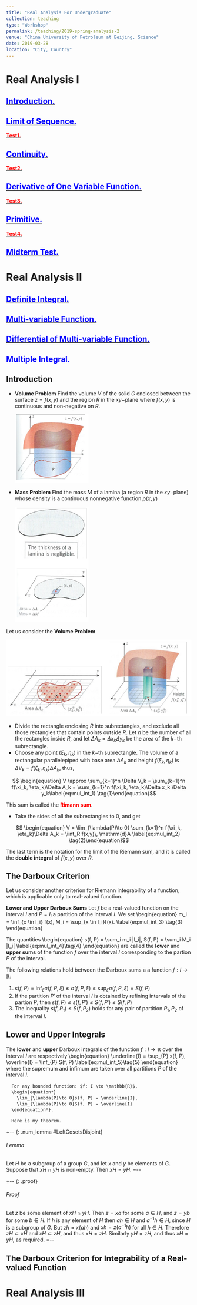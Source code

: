 ```yaml
---
title: "Real Analysis For Undergraduate"
collection: teaching
type: "Workshop"
permalink: /teaching/2019-spring-analysis-2
venue: "China University of Petroleum at Beijing, Science"
date: 2019-03-28
location: "City, Country"
---
```


Real Analysis I
======
## [<span style="color:blue">**Introduction.**</span>](http://wuguoning.github.io/files/introduction.pdf)
## [<span style="color:blue">**Limit of Sequence.**</span>](http://wuguoning.github.io/files/limits.pdf)
[<span style="color:red">**Test1.**</span>](http://wuguoning.github.io/files/test1.pdf)
## [<span style="color:blue">**Continuity.**</span>](http://wuguoning.github.io/files/continuity.pdf)
[<span style="color:red">**Test2.**</span>](http://wuguoning.github.io/files/test2.pdf)
## [<span style="color:blue">**Derivative of One Variable Function.**</span>](http://wuguoning.github.io/files/derivative.pdf)
[<span style="color:red">**Test3.**</span>](http://wuguoning.github.io/files/test3.pdf)
## [<span style="color:blue">**Primitive.**</span>](http://wuguoning.github.io/files/primitive.pdf)
[<span style="color:red">**Test4.**</span>](http://wuguoning.github.io/files/test4.pdf)
## [<span style="color:blue">**Midterm Test.**</span>](http://wuguoning.github.io/files/midtermtest18-19-1.pdf)

Real Analysis II
======
## [<span style="color:blue">**Definite Integral.**</span>](http://wuguoning.github.io/files/integral.pdf)
## [<span style="color:blue">**Multi-variable Function.**</span>](http://wuguoning.github.io/files/mul_var_fun.pdf)
## [<span style="color:blue">**Differential of Multi-variable Function.**</span>](http://wuguoning.github.io/files/diff_multi_var.pdf)
## <span style="color:blue">**Multiple Integral.**</span>

Introduction 
------------
* **Volume Problem** Find the volume $V$ of the solid $G$ enclosed between the surface $z = f(x,y)$ and the region $R$ in the $xy-$plane where $f(x,y)$ is continuous and non-negative on $R$.

   <img src="/images/multi_int_vol1.png" alt="drawing" width = "200"/>
* **Mass Problem** Find the mass $M$ of a lamina (a region $R$ in the $xy-$plane) whose density is a continuous nonnegative function $\rho(x,y)$

    <img src="/images/mul_int_mass1.png" alt="drawing" width = "200"/>

Let us consider the **Volume Problem**

  <img src="/images/mul_int_vol2.png" alt="drawing" width = "600"/>

* Divide the rectangle enclosing $R$ into subrectangles, and exclude all those rectangles that contain points outside $R$. Let $n$ be the number of all the rectangles inside $R$, and let $\Delta A_k = \Delta x_k \Delta y_k$ be the area of the $k-$th subrectangle.
* Choose any point $(\xi_k, \eta_k)$ in the $k-$th subrectangle. The volume of a rectangular parallelepiped with base area $\Delta A_k$ and height $f(\xi_k, \eta_k)$ is $\Delta V_k = f(\xi_k, \eta_k)\Delta A_k$, thus,

$$ \begin{equation} V \approx \sum_{k=1}^n \Delta V_k = \sum_{k=1}^n f(\xi_k, \eta_k)\Delta A_k = \sum_{k=1}^n f(\xi_k, \eta_k)\Delta x_k \Delta y_k\label{eq:mul_int_1} \tag{1}\end{equation}$$ 

This sum is called the <span style="color:red">**Rimann sum**</span>.
* Take the sides of all the subrectangles to 0, and get 

$$ \begin{equation} V = \lim_{\lambda(P)\to 0} \sum_{k=1}^n f(\xi_k, \eta_k)\Delta A_k = \iint_R f(x,y)\, \mathrm{d}A \label{eq:mul_int_2} \tag{2}\end{equation}$$

The last term is the notation for the limit of the Riemann sum, and it is called the **double integral** of $f(x,y)$ over $R$.

The Darboux Criterion
---------------------
Let us consider another criterion for Riemann integrability of a function, which is applicable only to real-valued function.

**Lower and Upper Darboux Sums** Let $f$ be a real-valued function on the interval $I$ and $P = {I_i}$ a partition of the interval $I$. We set 
    \begin{equation} 
        m_i = \inf_{x \in I_i} f(x), M_i = \sup_{x \in I_i}f(x).
        \label{eq:mul_int_3} \tag{3}
    \end{equation}

The quantities
    \begin{equation}
        s(f, P) = \sum_i m_i |I_i|, S(f, P) = \sum_i M_i |I_i|
        \label{eq:mul_int_4}\tag{4}
    \end{equation}
    are called the **lower** and **upper sums** of the function $f$ over the interval $I$ corresponding to the partion $P$ of the interval.

The following relations hold between the Darboux sums a a function $f: I \to \mathbb{R}$:
  1. $s(f, P) = \inf_{\xi} \sigma(f, P, \xi) \le \sigma(f, P, \xi) \le \sup_{\xi}\sigma(f, P, \xi)  = S(f, P)$
  2. If the partition $P'$ of the interval $I$ is obtained by refining intervals of the partion $P$, then 
         $s(f, P) \le s(f, P') \le S(f, P') \le S(f, P)$
  3. The inequality $s(f, P_1) \le S(f, P_2)$ holds for any pair of partition $P_1, P_2$ of the interval $I$.

Lower and Upper Integrals
-------------------------
The **lower** and **upper** Darboux integrals of the function $f: I \to \mathbb{R}$ over the interval $I$ are respectively 
\begin{equation} 
    \underline{I} = \sup_{P} s(f, P), \overline{I} = \inf_{P} S(f, P) 
        \label{eq:mul_int_5}\tag{5}
\end{equation}
where the supremum and infimum are taken over all partitions $P$ of the interval $I$.

```{theorem, name="Darboux"}
  For any bounded function: $f: I \to \mathbb{R}$, 
  \begin{equation*}
    \lim_{\lambda(P)\to 0}s(f, P) = \underline{I},
    \lim_{\lambda(P)\to 0}S(f, P) = \overline{I}
  \end{equation*}.
```

```{theorem}
  Here is my theorem.
```
+-- {: .num_lemma #LeftCosetsDisjoint}
 ###### Lemma
 Let $H$ be a subgroup of a group $G$, and let $x$ and $y$ be elements
 of $G$. Suppose that $x H \cap y H$ is non-empty. Then $x H = y H$.
 =--

 +-- {: .proof}
 ###### Proof
 Let $z$ be some element of $x H \cap y H$.  Then $z = x a$ for some
 $a \in H$, and $z = y b$ for some $b \in H$.  If $h$ is any element
 of $H$ then $a h \in H$ and $a^{-1}h \in H$, since $H$ is a subgroup
 of $G$. But $z h = x(a h)$ and $x h = z(a^{-1}h)$ for all $h \in H$.
 Therefore $z H \subset x H$ and $x H \subset z H$, and thus
 $x H = z H$. Similarly $y H = z H$, and thus $x H = y H$, as required.
 =--

The Darboux Criterion for Integrability of a Real-valued Function
-----------------------------------------------------------------







Real Analysis III
======


